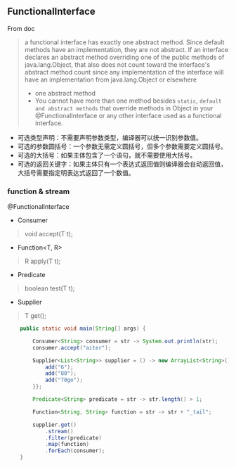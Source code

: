 ## FunctionalInterface
From doc
> a functional interface has exactly one abstract method. Since default methods have an implementation, they are not abstract. If an interface declares an abstract method overriding one of the public methods of java.lang.Object, that also does not count toward the interface's abstract method count since any implementation of the interface will have an implementation from java.lang.Object or elsewhere
> * one abstract method
> * You cannot have more than one method besides `static`, `default and abstract methods` that override methods in Object in your @FunctionalInterface or any other interface used as a functional interface.

* 可选类型声明：不需要声明参数类型，编译器可以统一识别参数值。
* 可选的参数圆括号：一个参数无需定义圆括号，但多个参数需要定义圆括号。
* 可选的大括号：如果主体包含了一个语句，就不需要使用大括号。
* 可选的返回关键字：如果主体只有一个表达式返回值则编译器会自动返回值，大括号需要指定明表达式返回了一个数值。

### function & stream
@FunctionalInterface
* Consumer<T>
> void accept(T t);
* Function<T, R>
> R apply(T t);
* Predicate<T>
> boolean test(T t);
* Supplier<T>
> T get();
```java
    public static void main(String[] args) {

        Consumer<String> consumer = str -> System.out.println(str);
        consumer.accept("aiter");

        Supplier<List<String>> supplier = () -> new ArrayList<String>() {{
            add("6");
            add("80");
            add("70go");
        }};

        Predicate<String> predicate = str -> str.length() > 1;

        Function<String, String> function = str -> str + "_tail";

        supplier.get()
            .stream()
            .filter(predicate)
            .map(function)
            .forEach(consumer);
    }
```
